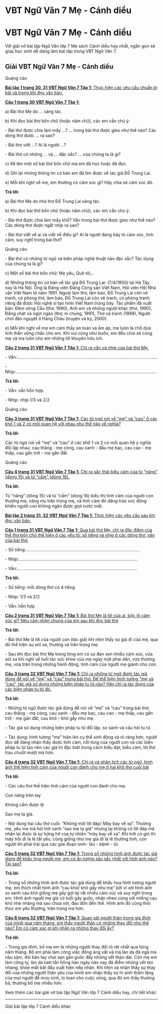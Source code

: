 # VBT Ngữ Văn 7 Mẹ - Cánh diều

# VBT Ngữ Văn 7 Mẹ - Cánh diều

Với giải vở bài tập Ngữ Văn lớp 7 Mẹ sách Cánh diều hay nhất, ngắn gọn sẽ giúp học sinh dễ dàng làm bài tập trong VBT Ngữ Văn 7.

## Giải VBT Ngữ Văn 7 Mẹ - Cánh diều

Quảng cáo

[**Bài tập 1 trang 30, 31 VBT Ngữ Văn 7 Tập 1:** Thực hiện các yêu cầu chuẩn bị bài và trong khi đọc văn bản.](https://vietjack.com/vbt-ngu-van-7-cd/bai-tap-1-trang-30-31-vbt-ngu-van-lop-7-tap-1.jsp)

[**Câu 1 trang 30 VBT Ngữ Văn 7 Tập 1:**](https://vietjack.com/vbt-ngu-van-7-cd/cau-1-trang-30-vth-ngu-van-lop-7-tap-1.jsp)

a) Bài thơ Mẹ do ... sáng tác.

b) Khi đọc bài thơ bốn chữ (hoặc năm chữ), các em cần chú ý:

\- Bài thơ được chia làm mấy ...? ... trong bài thơ được gieo như thế nào? Các dòng thơ được ... ra sao?

\- Bài thơ viết ...? Ai là người ...?

\- Bài thơ có những ... và ... đặc sắc? ... của chúng ta là gì?

c) Kể tên một số bài thơ bốn chữ mà em đã học hoặc đã đọc.

d) Ghi lại những thông tin cơ bản em đã tìm được về tác giả Đỗ Trung Lai.

e) Mỗi khi nghĩ về mẹ, em thường có cảm xúc gì? Hãy chia sẻ cảm xúc đó.

**Trả lời:**

a) Bài thơ Mẹ do nhà thơ Đỗ Trung Lai sáng tác.

b) Khi đọc bài thơ bốn chữ (hoặc năm chữ), các em cần chú ý:

\- Bài thơ được chia làm mấy khổ? Vần trong bài thơ được gieo như thế nào? Các dòng thơ được ngắt nhịp ra sao?

\- Bài thơ viết về ai và viết về điều gì? Ai là người đang bày tỏ cảm xúc, tình cảm, suy nghĩ trong bài thơ?

Quảng cáo

\- Bài thơ có những từ ngữ và biện pháp nghệ thuật nào đặc sắc? Tác dụng của chúng ta là gì?

c) Một số bài thơ bốn chữ: Mẹ yêu, Quê tôi,..

d) Những thông tin cơ bản về tác giả Đỗ Trung Lai: (7/4/1950) tại Hà Tây, nay là Hà Nội. Ông là Đảng viên Đảng Cộng sản Việt Nam, Hội viên Hội Nhà văn Việt Nam từ năm 1991. Ngoài làm thơ, làm báo, Đỗ Trung Lai còn vẽ tranh, có phòng thơ, làm báo, Đỗ Trung Lai còn vẽ tranh, có phòng tranh riêng đã được Hội nghệ sĩ tạo hình Việt Nam trưng bày. Tác phẩm đã xuất bản: Đêm sông Cầu (thơ, 1990), Anh em và những người khác (thơ, 1990), Đắng chát và ngọt ngào (thơ, in chung, 1991), Thơ và tranh (1998), Người chơi đàn nguyệt ở Hàng Châu (truyện và ký, 2000).

e) Mỗi khi nghĩ về mẹ em cảm thấy an toàn và ấm áp, mẹ luôn là chỗ dựa tinh thần vững chắc cho em. Khi vui cũng như buồn, em đều chia sẻ cùng mẹ và mẹ luôn cho em những lời khuyên hữu ích.

[**Câu 2 trang 31 VBT Ngữ Văn 7 Tập 1:** Chỉ ra vần và nhịp của bài thơ Mẹ.](https://vietjack.com/vbt-ngu-van-7-cd/cau-2-trang-31-vth-ngu-van-lop-7-tap-1.jsp)

\- Vần:................................................................................................................... 

\- Nhịp:................................................................................................................... 

**Trả lời:**

\- Vần: vần hỗn hợp.

\- Nhịp: nhịp 1/3 và 2/2

Quảng cáo

[**Câu 3 trang 31 VBT Ngữ Văn 7 Tập 1:** Các từ ngữ nói về “mẹ” và “cau” ở các khổ 1 và 2 có mối quan hệ với nhau như thế nào về nghĩa?](https://vietjack.com/vbt-ngu-van-7-cd/cau-3-trang-31-vth-ngu-van-lop-7-tap-1.jsp)

**Trả lời:**

Các từ ngữ nói về “mẹ” và “cau” ở các khổ 1 và 2 có mối quan hệ ý nghĩa đối lập nhau: cau thẳng - mẹ còng, cau xanh - đầu mẹ bạc, cau cao - mẹ thấp, cau gần trời - mẹ gần đất. 

Quảng cáo

[**Câu 4 trang 31 VBT Ngữ Văn 7 Tập 1:** Chỉ ra sắc thái biểu cảm của từ “nâng” (dòng 15) và từ “cầm” (dòng 16).](https://vietjack.com/vbt-ngu-van-7-cd/cau-4-trang-31-vth-ngu-van-lop-7-tap-1.jsp)

**Trả lời:**

Từ “nâng” (dòng 15) và từ “cầm” (dòng 16) biểu thị tình cảm của người con thương mẹ, nâng niu trân trọng mẹ, và tình cảm đó dâng trào xúc động khiến người con không ngăn được giọt nước mắt.

[**Bài tập 2 trang 31, 32 VBT Ngữ Văn 7 Tập 1:** Thực hiện các yêu cầu sau khi đọc văn bản.](https://vietjack.com/vbt-ngu-van-7-cd/bai-tap-2-trang-31-32-vbt-ngu-van-lop-7-tap-1.jsp)

[**Câu 1 trang 31 VBT Ngữ Văn 7 Tập 1:** Qua bài thơ Mẹ, chỉ ra đặc điểm của thể thơ bốn chữ thể hiện ở các yếu tố: số tiếng và nhịp ở các dòng thơ, vần của bài thơ.](https://vietjack.com/vbt-ngu-van-7-cd/cau-1-trang-31-vth-ngu-van-lop-7-tap-1.jsp)

\- Số tiếng:............................................................................................. 

\- Nhịp:................................................................................................. 

\- Vần:.................................................................................................. 

**Trả lời:**

\- Số tiếng: mỗi dòng thơ có 4 tiếng

\- Nhịp: 1/3 và 2/2

\- Vần: hỗn hợp

[**Câu 2 trang 31 VBT Ngữ Văn 7 Tập 1:** Bài thơ Mẹ là lời của ai, bộc lộ cảm xúc gì? Nêu cảm nhận chung của em sau khi đọc bài thơ](https://vietjack.com/vbt-ngu-van-7-cd/cau-2-trang-31-vth-ngu-van-lop-7-tap-1-1.jsp)

**Trả lời:**

\- Bài thơ Mẹ là lời của người con (tác giả) khi nhìn thấy sự già đi của mẹ, qua đó thể hiện sự xót xa, thương và trân trọng mẹ.

\- Sau khi đọc bài thơ Mẹ trong lòng em có sự đan xen nhiều cảm xúc, vừa xót xa khi nghĩ về tuổi tác sức khỏe của mẹ ngày một phai dần, vừa thương mẹ, vừa trân trọng những hành động, tình cảm của người mẹ giành cho con. 

[**Câu 3 trang 32 VBT Ngữ Văn 7 Tập 1:** Chỉ ra những từ ngữ được tác giả dùng để nói về “mẹ” và “cau” trong bài thơ. Để thể hiện hình tượng “mẹ và “cau”, tác giả sử dụng những biện pháp tu từ nào? Hãy chỉ ra tác dụng của các biện pháp tu từ đó.](https://vietjack.com/vbt-ngu-van-7-cd/cau-3-trang-32-vth-ngu-van-lop-7-tap-1.jsp)

**Trả lời:**

\- Những từ ngữ được tác giả dùng để nói về “mẹ” và “cau” trong bài thơ: cau thẳng - mẹ còng, cau xanh - đầu mẹ bạc, cau cao - mẹ thấp, cau gần trời - mẹ gần đất, cau khô - khô gầy như mẹ.

\- Tác giả sử dụng những biện pháp tu từ đối lập, so sánh và câu hỏi tu từ.

\- Tác dụng: hình tượng “mẹ” hiện lên cụ thể sinh động và rõ ràng hơn, người đọc dễ dàng nhận thấy được tình cảm, nỗi lòng của người con và các biện pháp tu từ tạo nên các giá trị đặc biệt trong cách biểu đạt, biểu cảm, lời thơ trau chuốt mượt mà hơn.

[**Câu 4 trang 32 VBT Ngữ Văn 7 Tập 1:** Chỉ ra và phân tích các từ ngữ, hình ảnh thể hiện tình cảm của người con dành cho mẹ ở hai khổ thơ cuối bài](https://vietjack.com/vbt-ngu-van-7-cd/cau-4-trang-32-vth-ngu-van-lop-7-tap-1.jsp)

**Trả lời:**

\- Các câu thơ thể hiện tình cảm của người con dành cho mẹ: 

Con nâng trên tay

Không cầm được lệ

Sao mẹ ta già.

\- Nội dung hai câu thơ cuối: “Không một lời đáp/ Mây bay về xa”. Thương mẹ, yêu mẹ mà hỏi trời xanh “sao mẹ ta già” nhưng lại không có lời đáp mà nhận lại được là sự hững hờ của tự nhiên “mây bay về xa”. Khi trời có gió thì mây trôi đi là lẽ tất yếu, cũng giống như mẹ già đi là lẽ thường tình, con người thì phải trải qua các giai đoạn sinh- lão - bệnh - tử.

[**Câu 5 trang 32 VBT Ngữ Văn 7 Tập 1:** Trong số những hình ảnh được tác giả dùng để khắc họa người mẹ, em có ấn tượng sâu sắc nhất với hình ảnh nào? Tại sao?](https://vietjack.com/vbt-ngu-van-7-cd/cau-5-trang-32-vth-ngu-van-lop-7-tap-1.jsp)

**Trả lời:**

\- Trong số những hình ảnh được tác giả dùng để khắc hoạ hình tượng người mẹ, em thích nhất hình ảnh “cau khô/ khô gầy như mẹ” bởi vì với hình ảnh so sánh cau khô giống mẹ gầy gợi lại rất nhiều cảm xúc và suy nghĩ trong em. Hình ảnh người mẹ già có tuổi gầy guộc, nhăn nheo cùng với miếng cau khô nhẹ nhàng mà sao chua xót, đau đớn đến thế. Hình ảnh đó cũng thôi thúc em yêu thương, trân trọng mẹ hơn.

[**Câu 6 trang 32 VBT Ngữ Văn 7 Tập 1:** Quan sát người thân trong gia đình của mình qua năm tháng, em thấy người thân có những thay đổi như thế nào? Em có cảm xúc gì khi nhận ra những thay đổi ấy?](https://vietjack.com/vbt-ngu-van-7-cd/cau-6-trang-32-vth-ngu-van-lop-7-tap-1.jsp)

**Trả lời:**

\- Trong gia đình, bố mẹ em là những người thay đổi rõ rệt nhất qua từng năm tháng. Bố em phải làm công việc đồng áng vất vả mà làn da đã ngả mà nâu sậm, đôi bàn tay chai sạn gân guốc đầy những vết thẹo dài. Còn mẹ em làm công ty, làn da tươi tắn hồng hào ngày nào nay đã điểm những vết tàn nhang, khóe mắt bắt đầu xuất hiện nếp nhăn. Khi nhìn và nhận thấy sự thay đổi của những người thân yêu của mình em nhận thấy sự hi sinh thầm lặng của mọi người để mưu sinh, lo toan cho cuộc sống, qua đó em thấy thương bà, thương bố mẹ nhiều hơn. 

Xem thêm các bài giải vở bài tập Ngữ Văn lớp 7 Cánh diều hay, chi tiết khác:

* * *

Giải bài tập lớp 7 Cánh diều khác
